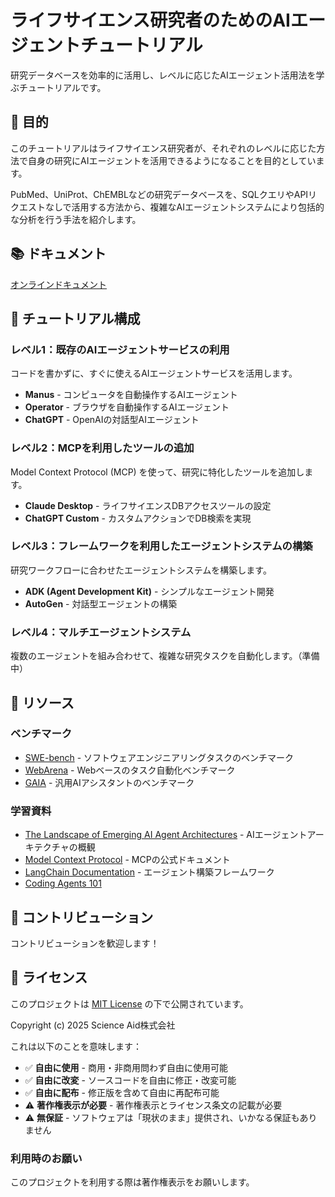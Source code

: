 # ライフサイエンス研究者のためのAIエージェントチュートリアル

研究データベースを効率的に活用し、レベルに応じたAIエージェント活用法を学ぶチュートリアルです。

## 🎯 目的

このチュートリアルはライフサイエンス研究者が、それぞれのレベルに応じた方法で自身の研究にAIエージェントを活用できるようになることを目的としています。

PubMed、UniProt、ChEMBLなどの研究データベースを、SQLクエリやAPIリクエストなしで活用する方法から、複雑なAIエージェントシステムにより包括的な分析を行う手法を紹介します。

## 📚 ドキュメント

<a href="https://science-aid.github.io/life-science-agent-tutorial/" target="_blank">オンラインドキュメント</a>


## 📖 チュートリアル構成

### レベル1：既存のAIエージェントサービスの利用
コードを書かずに、すぐに使えるAIエージェントサービスを活用します。

- **Manus** - コンピュータを自動操作するAIエージェント
- **Operator** - ブラウザを自動操作するAIエージェント
- **ChatGPT** - OpenAIの対話型AIエージェント

### レベル2：MCPを利用したツールの追加
Model Context Protocol (MCP) を使って、研究に特化したツールを追加します。

- **Claude Desktop** - ライフサイエンスDBアクセスツールの設定
- **ChatGPT Custom** - カスタムアクションでDB検索を実現

### レベル3：フレームワークを利用したエージェントシステムの構築
研究ワークフローに合わせたエージェントシステムを構築します。

- **ADK (Agent Development Kit)** - シンプルなエージェント開発
- **AutoGen** - 対話型エージェントの構築

### レベル4：マルチエージェントシステム
複数のエージェントを組み合わせて、複雑な研究タスクを自動化します。（準備中）

## 🔗 リソース

### ベンチマーク
- [SWE-bench](https://www.swebench.com/) - ソフトウェアエンジニアリングタスクのベンチマーク
- [WebArena](https://webarena.dev/) - Webベースのタスク自動化ベンチマーク
- [GAIA](https://huggingface.co/gaia-benchmark) - 汎用AIアシスタントのベンチマーク

### 学習資料
- [The Landscape of Emerging AI Agent Architectures](https://www.deeplearning.ai/the-batch/the-landscape-of-emerging-ai-agent-architectures-for-reasoning-planning-and-tool-calling-a-survey/) - AIエージェントアーキテクチャの概観
- [Model Context Protocol](https://modelcontextprotocol.io/) - MCPの公式ドキュメント
- [LangChain Documentation](https://python.langchain.com/docs/get_started/introduction) - エージェント構築フレームワーク
- [Coding Agents 101](https://devin.ai/agents101#introduction)

## 🤝 コントリビューション

コントリビューションを歓迎します！

## 📝 ライセンス

このプロジェクトは [MIT License](./LICENSE) の下で公開されています。

Copyright (c) 2025 Science Aid株式会社

これは以下のことを意味します：
- ✅ **自由に使用** - 商用・非商用問わず自由に使用可能
- ✅ **自由に改変** - ソースコードを自由に修正・改変可能
- ✅ **自由に配布** - 修正版を含めて自由に再配布可能
- ⚠️ **著作権表示が必要** - 著作権表示とライセンス条文の記載が必要
- ⚠️ **無保証** - ソフトウェアは「現状のまま」提供され、いかなる保証もありません

### 利用時のお願い
このプロジェクトを利用する際は著作権表示をお願いします。

